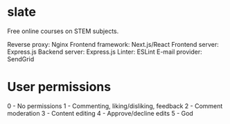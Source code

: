 # slate
Free online courses on STEM subjects.

Reverse proxy: Nginx
Frontend framework: Next.js/React
Frontend server: Express.js
Backend server: Express.js
Linter: ESLint
E-mail provider: SendGrid

# User permissions
0 - No permissions
1 - Commenting, liking/disliking, feedback
2 - Comment moderation
3 - Content editing
4 - Approve/decline edits
5 - God
